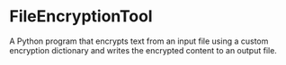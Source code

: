# FileEncryptionTool
A Python program that encrypts text from an input file using a custom encryption dictionary and writes the encrypted content to an output file.
